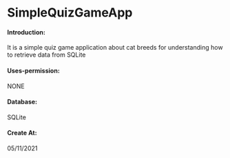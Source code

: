 # SimpleQuizGameApp

#### Introduction:
It is a simple quiz game application about cat breeds for understanding how to retrieve data from SQLite

#### Uses-permission:
NONE

#### Database:
SQLite

#### Create At:
05/11/2021

